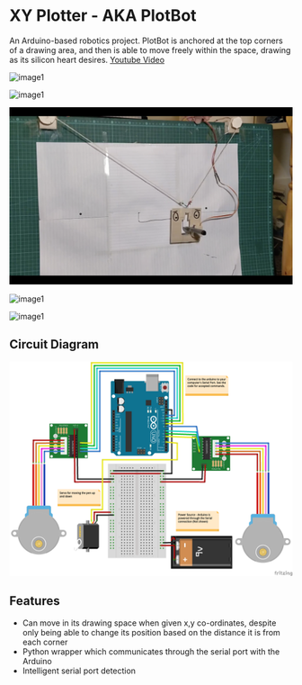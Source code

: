 # XY Plotter - AKA PlotBot
An Arduino-based robotics project. PlotBot is anchored at the top corners of a drawing area, and then is able to move freely within the space, drawing as its silicon heart desires. 
[Youtube Video](https://youtu.be/Ub-ViXvHKfk)


![image1](readme_files/PB1.png)

![image1](readme_files/PB2.png)

![image1](readme_files/PB3.png)

![image1](readme_files/PB4.png)

![image1](readme_files/PB5.png)

## Circuit Diagram
![Circuit Diagam](readme_files/circuit_diagram.png)

## Features
* Can move in its drawing space when given x,y co-ordinates, despite only being able to change its position based on the distance it is from each corner
* Python wrapper which communicates through the serial port with the Arduino
* Intelligent serial port detection
